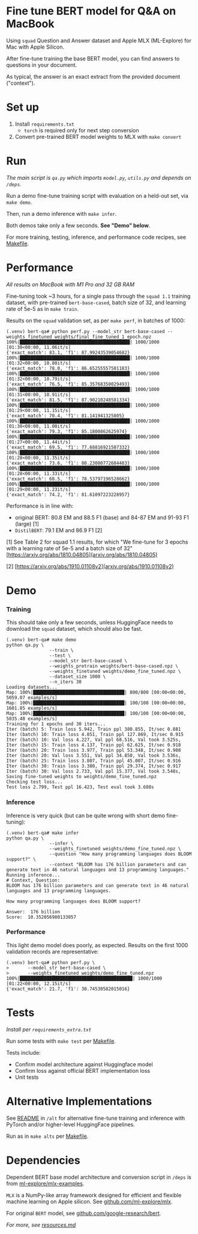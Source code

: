 # Fine tune BERT model for Q&A on MacBook

Using `squad` Question and Answer dataset and Apple MLX (ML-Explore) for Mac
with Apple Silicon.

After fine-tune training the base BERT model, you can find answers to questions
in your document.

As typical, the answer is an exact extract from the provided document ("context").

# Set up

1. Install `requirements.txt`
    * `torch` is required only for next step conversion
1. Convert pre-trained BERT model weights to MLX with `make convert`

# Run

_The main script is `qa.py` which imports `model.py`, `utils.py` and depends on
`/deps`._

Run a demo fine-tune training script with evaluation on a held-out set, via
`make demo`.

Then, run a demo inference with `make infer`.

Both demos take only a few seconds. **See "Demo" below**.

For more training, testing, inference, and performance code recipes, see
[Makefile](Makefile).

# Performance

_All results on MacBook with M1 Pro and 32 GB RAM_

Fine-tuning took ~3 hours, for a single pass through the `squad 1.1` training
dataset, with pre-trained `bert-base-cased`, batch size of 32, and learning
rate of 5e-5 as in `make train`.

Results on the `squad` validation set, as per `make perf`, in batches of 1000:

```shell
(.venv) bert-qa# python perf.py --model_str bert-base-cased --weights_finetuned weights/final_fine_tuned_1_epoch.npz          
100%|█████████████████████████████████████████| 1000/1000 [01:30<00:00, 11.06it/s]
{'exact_match': 83.1, 'f1': 87.99243539054682}
100%|█████████████████████████████████████████| 1000/1000 [01:32<00:00, 10.80it/s]
{'exact_match': 78.0, 'f1': 86.65255557501183}
100%|█████████████████████████████████████████| 1000/1000 [01:32<00:00, 10.79it/s]
{'exact_match': 76.5, 'f1': 85.35768350029493}
100%|█████████████████████████████████████████| 1000/1000 [01:31<00:00, 10.91it/s]
{'exact_match': 81.5, 'f1': 87.90210248581334}
100%|█████████████████████████████████████████| 1000/1000 [01:29<00:00, 11.15it/s]
{'exact_match': 70.4, 'f1': 81.141941325805}
100%|█████████████████████████████████████████| 1000/1000 [01:30<00:00, 11.00it/s]
{'exact_match': 79.3, 'f1': 85.1800862625974}
100%|█████████████████████████████████████████| 1000/1000 [01:27<00:00, 11.44it/s]
{'exact_match': 69.5, 'f1': 77.68816921507332}
100%|█████████████████████████████████████████| 1000/1000 [01:28<00:00, 11.35it/s]
{'exact_match': 73.6, 'f1': 80.23080772684483}
100%|█████████████████████████████████████████| 1000/1000 [01:28<00:00, 11.33it/s]
{'exact_match': 68.5, 'f1': 78.53797196528662}
100%|█████████████████████████████████████████| 1000/1000 [01:29<00:00, 11.23it/s]
{'exact_match': 74.2, 'f1': 81.61097223228957}
```

Performance is in line with:

  * original BERT: 80.8 EM and 88.5 F1 (base) and 84-87 EM and 91-93 F1 (large) [1]
  * `DistilBERT`: 79.1 EM and 86.9 F1 [2]

[1] See Table 2 for squad 1.1 results, for which "We fine-tune for 3 epochs
with a learning rate of 5e-5 and a batch size of 32"
[https://arxiv.org/abs/1810.04805](arxiv.org/abs/1810.04805)

[2] [https://arxiv.org/abs/1910.01108v2](arxiv.org/abs/1910.01108v2)


# Demo

### Training

This should take only a few seconds, unless HuggingFace needs to download the
`squad` dataset, which should also be fast.

```
(.venv) bert-qa# make demo
python qa.py \
                --train \
                --test \
                --model_str bert-base-cased \
                --weights_pretrain weights/bert-base-cased.npz \
                --weights_finetuned weights/demo_fine_tuned.npz \
                --dataset_size 1000 \
                --n_iters 30
Loading datasets...
Map: 100%|██████████████████████████████████| 800/800 [00:00<00:00, 5059.07 examples/s]
Map: 100%|██████████████████████████████████| 100/100 [00:00<00:00, 1601.85 examples/s]
Map: 100%|██████████████████████████████████| 100/100 [00:00<00:00, 5035.48 examples/s]
Training for 1 epochs and 30 iters...
Iter (batch) 5: Train loss 5.942, Train ppl 380.855, It/sec 0.881
Iter (batch) 10: Train loss 4.851, Train ppl 127.869, It/sec 0.915
Iter (batch) 10: Val loss 4.227, Val ppl 68.516, Val took 3.525s, 
Iter (batch) 15: Train loss 4.137, Train ppl 62.625, It/sec 0.918
Iter (batch) 20: Train loss 3.977, Train ppl 53.348, It/sec 0.908
Iter (batch) 20: Val loss 3.551, Val ppl 34.850, Val took 3.536s, 
Iter (batch) 25: Train loss 3.807, Train ppl 45.007, It/sec 0.916
Iter (batch) 30: Train loss 3.380, Train ppl 29.374, It/sec 0.917
Iter (batch) 30: Val loss 2.733, Val ppl 15.377, Val took 3.548s, 
Saving fine-tuned weights to weights/demo_fine_tuned.npz
Checking test loss...
Test loss 2.799, Test ppl 16.423, Test eval took 3.608s
```

### Inference

Inference is very quick (but can be quite wrong with short demo fine-tuning):

```
(.venv) bert-qa# make infer
python qa.py \
                --infer \
                --weights_finetuned weights/demo_fine_tuned.npz \
                --question "How many programming languages does BLOOM support?" \
                --context "BLOOM has 176 billion parameters and can generate text in 46 natural languages and 13 programming languages."
Running inference...
# Context, Question:
BLOOM has 176 billion parameters and can generate text in 46 natural languages and 13 programming languages. 

How many programming languages does BLOOM support? 

Answer:  176 billion
Score:  10.352056980133057 
```

### Performance

This light demo model does poorly, as expected. Results on the first 1000
validation records are representative:

```
(.venv) bert-qa# python perf.py \ 
>       --model_str bert-base-cased \
>       --weights_finetuned weights/demo_fine_tuned.npz 
100%|██████████████████████████████████████████| 1000/1000 [01:22<00:00, 12.15it/s]
{'exact_match': 21.7, 'f1': 30.74530582015016}
```

# Tests

_Install per `requirements_extra.txt`_

Run some tests with `make test` per [Makefile](Makefile).

Tests include:

  * Confirm model architecture against Huggingface model
  * Confirm loss against official BERT implementation loss
  * Unit tests

# Alternative Implementations

See [README](alt/README.md) in `/alt` for alternative fine-tune training and
inference with PyTorch and/or higher-level HuggingFace pipelines.

Run as in `make alts` per [Makefile](Makefile).

# Dependencies

Dependent BERT base model architecture and conversion script in `/deps` is from
[ml-explore/mlx-examples](https://github.com/ml-explore/mlx-examples/tree/main/bert).

`MLX` is a NumPy-like array framework designed for efficient and flexible
machine learning on Apple silicon. See
[github.com/ml-explore/mlx](https://github.com/ml-explore/mlx).

For original `BERT` model, see
[github.com/google-research/bert](https://github.com/google-research/bert).

_For more, see [resources.md](resources.md)_
